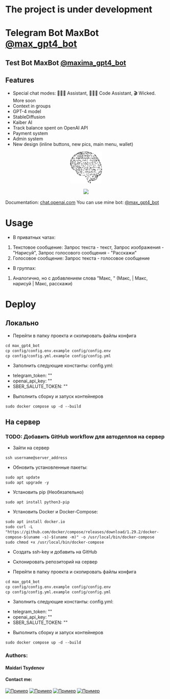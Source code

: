 # The project is under development

# Telegram Bot MaxBot [@max_gpt4_bot](https://t.me/max_gpt4_bot)
## Test Bot MaxBot [@maxima_gpt4_bot](https://t.me/maxima_gpt4_bot)


## Features
- Special chat modes: 👩🏼‍🎓 Assistant, 👩🏼‍💻 Code Assistant, 🎬 Wicked. More soon
- Context in groups
- GPT-4 model
- StableDiffusion
- Kaiber AI
- Track balance spent on OpenAI API
- Payment system
- Admin system
- New design (inline buttons, new pics, main menu, wallet)

<p align="center">
<a href="https://t.me/max_gpt4_bot" alt="bot_pic"><img src="https://github.com/maidaritsydenov/max_gpt4_bot/blob/main/static/varfix-ai-chatbot-gpt-3.png" width="100" height="100" /></a>
</p>

<p align="center">
<a href="https://t.me/max_gpt4_bot" alt="Run Telegram Bot shield"><img src="https://img.shields.io/badge/RUN-Telegram%20Bot-blue" /></a>
</p>


Documentation: [chat.openai.com](https://chat.openai.com)
You can use mine bot: [@max_gpt4_bot](https://t.me/max_gpt4_bot)


# Usage
* В приватных чатах:
1. Текстовое сообщение: Запрос текста - текст, Запрос изображения - "Нарисуй", Запрос голосового сообщения - "Расскажи"
2. Голосовое сообщение: Запрос текста - голосовое сообщение

* В группах:
1. Аналогично, но с добавлением слова "Макс, " (Макс, | Макс, нарисуй | Макс, расскажи)


# Deploy

## Локально
* Перейти в папку проекта и скопировать файлы конфига
```
cd max_gpt4_bot
cp config/config.env.example config/config.env
cp config/config.yml.example config/config.yml
```

* Заполнить следующие константы:
config.yml:
- telegram_token: ""
- openai_api_key: ""
- SBER_SALUTE_TOKEN: ""

* Выполнить сборку и запуск контейнеров
```
sudo docker compose up -d --build
```

## На сервер
### TODO: Добавить GitHub workflow для автодеплоя на сервер

* Зайти на сервер
```
ssh username@server_address
```

* Обновить установленные пакеты:
```
sudo apt update
sudo apt upgrade -y
```

* Установить pip (Необязательно)
```
sudo apt install python3-pip
```

* Установить Docker и Docker-Compose:
```
sudo apt install docker.io
sudo curl -L "https://github.com/docker/compose/releases/download/1.29.2/docker-compose-$(uname -s)-$(uname -m)" -o /usr/local/bin/docker-compose
sudo chmod +x /usr/local/bin/docker-compose
```

* Создать ssh-key и добавить на GitHub

* Склонировать репозиторий на сервер

* Перейти в папку проекта и скопировать файлы конфига
```
cd max_gpt4_bot
cp config/config.env.example config/config.env
cp config/config.yml.example config/config.yml
```

* Заполнить следующие константы:
config.yml:
- telegram_token: ""
- openai_api_key: ""
- SBER_SALUTE_TOKEN: ""

* Выполнить сборку и запуск контейнеров
```
sudo docker compose up -d --build
```


### Authors:
<h4> Maidari Tsydenov </h4>

<h4>Contact me:</h4>

<a href='https://t.me/maidaritsydenov'><img src="https://github.com/maidaritsydenov/maidaritsydenov/blob/main/logo/telegram.svg" width="32" 
   height="32" alt="Пример"></a>
<a href='https://www.linkedin.com/in/maidari-tsydenov-315b89264/'><img src="https://github.com/maidaritsydenov/maidaritsydenov/blob/main/logo/linkedin.svg" width="32" 
   height="32" alt="Пример"></a>
<a href='https://www.instagram.com/maidaritsydenov/'><img src="https://github.com/maidaritsydenov/maidaritsydenov/blob/main/logo/instagram.svg" width="32" 
   height="32" alt="Пример"></a>
<a href='https://career.habr.com/maidaritsydenov'><img src="https://github.com/maidaritsydenov/maidaritsydenov/blob/main/logo/habr.svg" width="32" 
   height="32" alt="Пример"></a>



